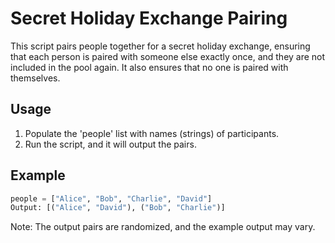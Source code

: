 # Secret Holiday Exchange Pairing

This script pairs people together for a secret holiday exchange, ensuring that each person is paired with someone else exactly once, and they are not included in the pool again. It also ensures that no one is paired with themselves.

## Usage

1. Populate the 'people' list with names (strings) of participants.
2. Run the script, and it will output the pairs.

## Example

```python
people = ["Alice", "Bob", "Charlie", "David"]
Output: [("Alice", "David"), ("Bob", "Charlie")]
```

Note: The output pairs are randomized, and the example output may vary.

